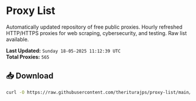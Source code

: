 # Proxy List

Automatically updated repository of free public proxies. Hourly refreshed HTTP/HTTPS proxies for web scraping, cybersecurity, and testing. Raw list available.

**Last Updated:** `Sunday 18-05-2025 11:12:39 UTC`  
**Total Proxies:** `565`

## 📥 Download
```bash
curl -O https://raw.githubusercontent.com/theriturajps/proxy-list/main/proxies.txt
